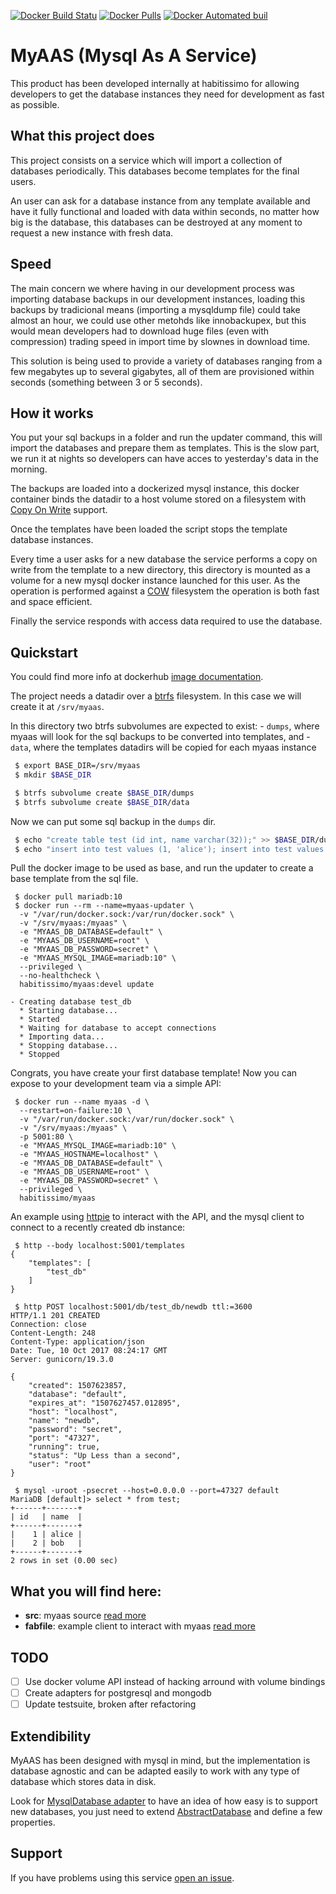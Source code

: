 [![Docker Build Statu](https://img.shields.io/docker/build/habitissimo/myaas.svg)]()
[![Docker Pulls](https://img.shields.io/docker/pulls/habitissimo/myaas.svg)]()
[![Docker Automated buil](https://img.shields.io/docker/automated/habitissimo/myaas.svg)]()

# MyAAS (Mysql As A Service)

This product has been developed internally at habitissimo for allowing developers to get the database instances they need for development as fast as possible.

## What this project does

This project consists on a service which will import a collection of databases periodically. This databases become templates for the final users.

An user can ask for a database instance from any template available and have it fully functional and loaded with data within seconds, no matter how big is the database, this databases can be destroyed at any moment to request a new instance with fresh data.

## Speed

The main concern we where having in our development process was importing database backups in our development instances, loading this backups by tradicional means (importing a mysqldump file) could take almost an hour, we could use other metohds like innobackupex, but this would mean developers had to download huge files (even with compression) trading speed in import time by slownes in download time.

This solution is being used to provide a variety of databases ranging from a few megabytes up to several gigabytes, all of them are provisioned within seconds (something between 3 or 5 seconds).

## How it works

You put your sql backups in a folder and run the updater command, this will import the databases and prepare them as templates. This is the slow part, we run it at nights so developers can have acces to yesterday's data in the morning.

The backups are loaded into a dockerized mysql instance, this docker container binds the datadir to a host volume stored on a filesystem with [Copy On Write](https://es.wikipedia.org/wiki/Copy-on-write) support.

Once the templates have been loaded the script stops the template database instances.

Every time a user asks for a new database the service performs a copy on write from the template to a new directory, this directory is mounted as a volume
for a new mysql docker instance launched for this user. As the operation is performed against a [COW](https://es.wikipedia.org/wiki/Copy-on-write) filesystem the operation is both fast and space efficient.

Finally the service responds with access data required to use the database.

## Quickstart

You could find more info at dockerhub [image documentation](https://hub.docker.com/r/habitissimo/myaas/).

The project needs a datadir over a [btrfs](https://en.wikipedia.org/wiki/Btrfs) filesystem. In this case we will create it at `/srv/myaas`.

In this directory two btrfs subvolumes are expected to exist:
    - `dumps`, where myaas will look for the sql backups to be converted into templates, and
    - `data`, where the templates datadirs will be copied for each myaas instance

```bash
 $ export BASE_DIR=/srv/myaas
 $ mkdir $BASE_DIR

 $ btrfs subvolume create $BASE_DIR/dumps
 $ btrfs subvolume create $BASE_DIR/data
```

Now we can put some sql backup in the `dumps` dir.

```bash
 $ echo "create table test (id int, name varchar(32));" >> $BASE_DIR/dumps/test_db.sql
 $ echo "insert into test values (1, 'alice'); insert into test values (2, 'bob');" >> $BASE_DIR/dumps/test_db.sql
```

Pull the docker image to be used as base, and run the updater to create a base template from the sql file.

```
 $ docker pull mariadb:10
 $ docker run --rm --name=myaas-updater \
  -v "/var/run/docker.sock:/var/run/docker.sock" \
  -v "/srv/myaas:/myaas" \
  -e "MYAAS_DB_DATABASE=default" \
  -e "MYAAS_DB_USERNAME=root" \
  -e "MYAAS_DB_PASSWORD=secret" \
  -e "MYAAS_MYSQL_IMAGE=mariadb:10" \
  --privileged \
  --no-healthcheck \
  habitissimo/myaas:devel update

- Creating database test_db
  * Starting database...
  * Started
  * Waiting for database to accept connections
  * Importing data...
  * Stopping database...
  * Stopped
```

Congrats, you have create your first database template! Now you can expose to your development team via a simple API:

```
 $ docker run --name myaas -d \
  --restart=on-failure:10 \
  -v "/var/run/docker.sock:/var/run/docker.sock" \
  -v "/srv/myaas:/myaas" \
  -p 5001:80 \
  -e "MYAAS_MYSQL_IMAGE=mariadb:10" \
  -e "MYAAS_HOSTNAME=localhost" \
  -e "MYAAS_DB_DATABASE=default" \
  -e "MYAAS_DB_USERNAME=root" \
  -e "MYAAS_DB_PASSWORD=secret" \
  --privileged \
  habitissimo/myaas
```

An example using [httpie](https://httpie.org/) to interact with the API, and the mysql client to connect to a recently created db instance:

```
 $ http --body localhost:5001/templates
{
    "templates": [
        "test_db"
    ]
}

 $ http POST localhost:5001/db/test_db/newdb ttl:=3600
HTTP/1.1 201 CREATED
Connection: close
Content-Length: 248
Content-Type: application/json
Date: Tue, 10 Oct 2017 08:24:17 GMT
Server: gunicorn/19.3.0

{
    "created": 1507623857,
    "database": "default",
    "expires_at": "1507627457.012895",
    "host": "localhost",
    "name": "newdb",
    "password": "secret",
    "port": "47327",
    "running": true,
    "status": "Up Less than a second",
    "user": "root"
}

 $ mysql -uroot -psecret --host=0.0.0.0 --port=47327 default
MariaDB [default]> select * from test;
+------+-------+
| id   | name  |
+------+-------+
|    1 | alice |
|    2 | bob   |
+------+-------+
2 rows in set (0.00 sec)
```

## What you will find here:

 - **src**: myaas source [read more](db/README.md)
 - **fabfile**: example client to interact with myaas [read more](fabfile/README.md)

## TODO
 - [ ] Use docker volume API instead of hacking arround with volume bindings
 - [ ] Create adapters for postgresql and mongodb
 - [ ] Update testsuite, broken after refactoring

## Extendibility

MyAAS has been designed with mysql in mind, but the implementation is database agnostic and can be adapted easily to work with any type of database which stores data in disk.

Look for [MysqlDatabase adapter](src/myaas/backends/mysql.py) to have an idea of how easy is to support new databases, you just need to extend [AbstractDatabase](src/myaas/backends/base.py) and define a few properties.
 
## Support

If you have problems using this service [open an issue](../../Habitissimo/myass/issues).
